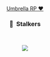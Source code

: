 
<p align="center">
  <a href="https://discord.gg/UmbrellaGTA">Umbrella RP ❤️</a>
</p>

### <p align="center">👀 &nbsp;Stalkers</p>
<br>
<p align="center">
  <img src="https://profile-counter.glitch.me/Extasy93/count.svg" />
</p>
<br>
